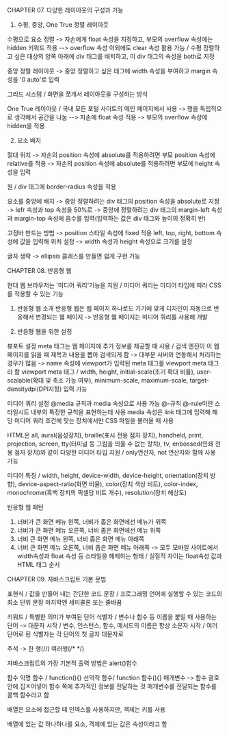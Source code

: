 CHAPTER 07. 다양한 레이아웃의 구성과 기능

01. 수평, 중앙, One True 정렬 레이아웃

수평으로 요소 정렬 
-> 자손에게 float 속성을 지정하고, 부모의 overflow 속성에는 hidden 키워드 적용
--> overflow 속성 이외에도 clear 속성 활용 가능 / 수평 정렬하고 싶은 대상의 양쪽 아래에
div 태그를 배치하고, 이 div 태그의 속성을 both로 지정 

중앙 정렬 레이아웃 
-> 중앙 정렬하고 싶은 태그에 width 속성을 부여하고 margin 속성을 '0 auto'로 입력

그리드 시스템 / 화면을 쪼개서 레이아웃을 구성하는 방식 

One True 레이아웃 / 국내 모든 포털 사이트의 메인 페이지에서 사용
-> 행을 독립적으로 생각해서 공간을 나눔 
--> 자손에 float 속성 적용 -> 부모의 overflow 속성에 hidden을 적용

02. 요소 배치 

절대 위치 
-> 자손의 position 속성에 absolute를 적용하려면 부모 position 속성에 relative를 적용
-> 자손의 position 속성에 absolute를 적용하려면 부모에 height 속성을 입력 

원 / div 태그에 border-radius 속성을 적용 

요소를 중앙에 배치
-> 중앙 정렬하려는 div 태그의 position 속성을 absolute로 지정
-> lefr 속성과 top 속성을 50%로
-> 중앙에 정렬하려는 div 태그의 margin-left 속성과 margin-top 속성에 음수를 입력(입력하는 값은 div 태그와 높이의 정확히 반)

고정바 만드는 방법
-> position 스타일 속성에 fixed 적용 left, top, right, bottom 속성에 값을 입력해 위치 설정
-> width 속성과 height 속성으로 크기를 설정 

글자 생략 -> ellipsis 클래스를 만들면 쉽게 구현 가능

CHAPTER 08. 반응형 웹

현대 웹 브라우저는 '미디어 쿼리'기능을 지원 / 미디어 쿼리는 미디어 타입에 따라 CSS를 적용할 수 있는 기능

1. 반응형 웹 소개 
반응형 웹은 웹 페이지 하나로도 기기에 맞게 디자인이 자동으로 반응해서 변경되는 웹 페이지
-> 반응형 웹 페이지는 미디어 쿼리를 사용해 개발 

2. 반응형 웹을 위한 설정 

뷰포트 설정 
meta 태그는 웹 페이지에 추가 정보를 제공할 때 사용 / 검색 엔진이 이 웹 페이지를 읽을 때 제목과 내용을 뽑아 검색되게 함
-> 대부분 서버와 연동해서 처리하는 경우가 많음 
-> name 속성에 viewport가 입력된 meta 태그를 viewport meta 태그라 함
viewport meta 태그 / width, height, initial-scale(초기 확대 비율), user-scalable(확대 및 축소 가능 여부), minimum-scale, maximum-scale, target-densitydpi(DPI지정) 입력 가능  

미디어 쿼리 설정 
@media 규칙과 media 속성으로 사용 가능 
@-규칙 @-rule이란 스타일시트 내부의 특정한 규칙을 표현하는데 사용 
media 속성은 link 태그에 입력해 해당 미디어 쿼리 조건에 맞는 장치에서만 CSS 파일을 불러올 때 사용 

HTML은 all, aural(음성장치), braille(표시 전용 점자 장치), handheld, print, projection, screen,
tty(터미널 등 그림을 띄울 수 없는 장치), tv, enbossed(인쇄 전용 점자 장치)와 같이 다양한 미디어 타입 지원 / only연산자, not 연산자와 함께 사용 가능 

미디어 특징 / width, height, device-width, device-height, orientation(장치 방향), 
device-aspect-ratio(화면 비율), color(장치 색상 비트), color-index, monochrome(흑백 장치의 픽셀당 비트 개수), resolution(장치 해상도) 

빈응형 웹 패턴
1. 너비가 큰 화면 메뉴 왼쪽, 너비가 좁은 화면에선 메뉴가 위쪽
2. 너비가 큰 화면 메뉴 오른쪽, 너비 좁은 화면에선 메뉴 위쪽
3. 너비 큰 화면 메뉴 왼쪽, 너비 좁은 화면 메뉴 아래쪽
4. 너비 큰 화면 메뉴 오른쪽, 너비 좁은 화면 메뉴 아래쪽
-> 모두 모바일 사이트에서 width속성과 float 속성 등 스타일을 해제하는 형태 / 실질적 차이는 float속성 값과 HTML 태그 순서

CHAPTER 09. 자바스크립트 기본 문법

표현식 / 값을 만들어 내는 간단한 코드
문장 / 프로그래밍 언어에 실행할 수 있는 코드의 최소 단위
문장 마지막엔 세미콜론 또는 줄바꿈

키워드 / 특별한 의미가 부여된 단어
식별자 / 변수나 함수 등 이름을 붙일 때 사용하는 단어
-> 대문자 시작 / 변수, 인스턴스, 함수, 메서드의 이름은 항상 소문자 시작 / 여러 단어로 된 식별자는 각 단어의 첫 글자 대문자로

주석 -> 한 행(//) 여러행(/* */)

자바스크립트의 가장 기본적 출력 방법은 alert()함수

함수
익명 함수 / function(){}
선억적 함수/ function 함수(){}
매개변수 -> 함수 괄호 안에 집ㅈ어넣어 함수 쪽에 추가적인 정보를 전달하는 것 
매개변수를 전달되는 함수를 콜백 함수라고 함 

배열은 요소에 접근할 때 인덱스를 사용하지만, 객체는 키를 사용 

배열에 있는 값 하나하나를 요소, 객체에 있는 값은 속성이라고 함 
